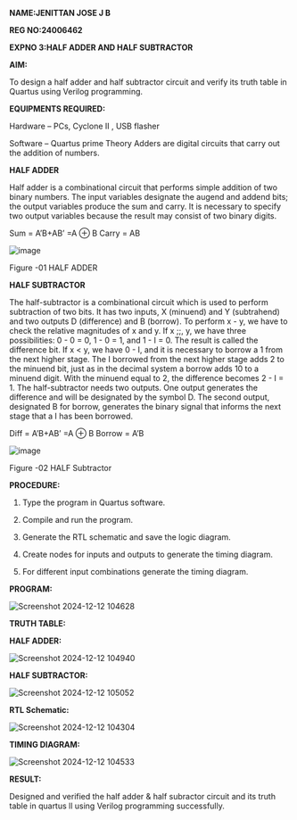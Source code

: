 **NAME:JENITTAN JOSE J B**

**REG NO:24006462**

**EXPNO 3:HALF ADDER AND HALF SUBTRACTOR**

**AIM:**

To design a half adder and half subtractor circuit and verify its truth table in Quartus using Verilog programming.

**EQUIPMENTS REQUIRED:**

Hardware – PCs, Cyclone II , USB flasher 

Software – Quartus prime Theory Adders are digital circuits that carry out the addition of numbers.

**HALF ADDER**

Half adder is a combinational circuit that performs simple addition of two binary numbers. The input variables designate the augend and addend bits; the output variables produce the sum and carry. It is necessary to specify two output variables because the result may consist of two binary digits.

Sum = A’B+AB’ =A ⊕ B Carry = AB

![image](https://github.com/naavaneetha/HALF_ADDER_SUBTRACTOR/assets/154305477/bd4a0b2c-cdbc-4184-ab08-81578f121e1f)

Figure -01 HALF ADDER

**HALF SUBTRACTOR**

The half-subtractor is a combinational circuit which is used to perform subtraction of two bits. It has two inputs, X (minuend) and Y (subtrahend) and two outputs D (difference) and B (borrow). To perform x - y, we have to check the relative magnitudes of x and y. If x ;;, y, we have three possibilities: 0 - 0 = 0, 1 - 0 = 1, and 1 - I = 0. The result is called the difference bit. If x < y, we have 0 - I, and it is necessary to borrow a 1 from the next higher stage. The I borrowed from the next higher stage adds 2 to the minuend bit, just as in the decimal system a borrow adds 10 to a minuend digit. With the minuend equal to 2, the difference becomes 2 - I = 1. The half-subtractor needs two outputs. One output generates the difference and will be designated by the symbol D. The second output, designated B for borrow, generates the binary signal that informs the next stage that a I has been borrowed. 

Diff = A’B+AB’ =A ⊕ B
Borrow = A’B

 ![image](https://github.com/naavaneetha/HALF_ADDER_SUBTRACTOR/assets/154305477/d76b099c-513f-4e7c-843a-e2fd028a531a)

Figure -02 HALF Subtractor


**PROCEDURE:**

1.	Type the program in Quartus software.

2.	Compile and run the program.

3.	Generate the RTL schematic and save the logic diagram.

4.	Create nodes for inputs and outputs to generate the timing diagram.

5.	For different input combinations generate the timing diagram.


**PROGRAM:**

![Screenshot 2024-12-12 104628](https://github.com/user-attachments/assets/6a9ceb64-dd1a-4cd9-88b4-2dd0eb683aa4)

**TRUTH TABLE:**

**HALF ADDER:**

![Screenshot 2024-12-12 104940](https://github.com/user-attachments/assets/26d99bc2-86af-4c7b-9a09-6b0ef475e799)

**HALF SUBTRACTOR:**

![Screenshot 2024-12-12 105052](https://github.com/user-attachments/assets/dee36de6-eef7-4308-bdee-ebd0e2c3b60c)

**RTL Schematic:**

![Screenshot 2024-12-12 104304](https://github.com/user-attachments/assets/5d70d082-60ad-413d-93e6-7a24811a98a4)

**TIMING DIAGRAM:**

![Screenshot 2024-12-12 104533](https://github.com/user-attachments/assets/b292d8fe-75f6-4c38-8fef-a4a63860ae30)

**RESULT:**

Designed and verified the half adder & half subractor circuit and its truth table in quartus ll using Verilog programming successfully.
